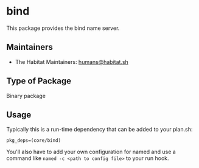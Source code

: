 # bind

This package provides the bind name server.

## Maintainers

* The Habitat Maintainers: <humans@habitat.sh>

## Type of Package

Binary package

## Usage

Typically this is a run-time dependency that can be added to your
plan.sh:

    pkg_deps=(core/bind)

You'll also have to add your own configuration for named and use a command like `named -c <path to config file>` to your run hook.
